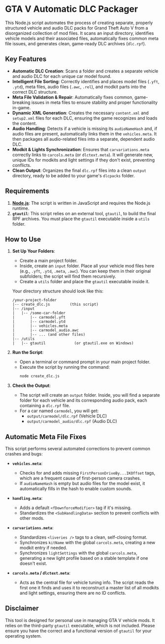 # GTA V Automatic DLC Packager

This Node.js script automates the process of creating separate, properly structured vehicle and audio DLC packs for Grand Theft Auto V from a disorganized collection of mod files. It scans an input directory, identifies vehicle models and their associated files, automatically fixes common meta file issues, and generates clean, game-ready DLC archives (`dlc.rpf`).

## Key Features

-   **Automatic DLC Creation**: Scans a folder and creates a separate vehicle and audio DLC for each unique car model found.
-   **Intelligent File Sorting**: Correctly identifies and places model files (`.yft`, `.ytd`), meta files, audio files (`.awc`, `.rel`), and modkit parts into the correct DLC structure.
-   **Meta File Validation & Repair**: Automatically fixes common, game-breaking issues in meta files to ensure stability and proper functionality in-game.
-   **Dynamic XML Generation**: Creates the necessary `content.xml` and `setup2.xml` files for each DLC, ensuring the game recognizes and loads the content.
-   **Audio Handling**: Detects if a vehicle is missing its `audioNameHash` and, if audio files are present, automatically links them in the `vehicles.meta`. It then packages all audio-related files into a separate, dependent audio DLC.
-   **Modkit & Lights Synchronization**: Ensures that `carvariations.meta` correctly links to `carcols.meta` (or `dlctext.meta`). It will generate new, unique IDs for modkits and light settings if they don't exist, preventing conflicts.
-   **Clean Output**: Organizes the final `dlc.rpf` files into a clean `output` directory, ready to be added to your game's `dlcpacks` folder.

## Requirements

1.  **[Node.js](https://nodejs.org/)**: The script is written in JavaScript and requires the Node.js runtime.
2.  **`gtautil`**: This script relies on an external tool, `gtautil`, to build the final RPF archives. You must place the `gtautil` executable inside a `utils` folder.

## How to Use

1.  **Set Up Your Folders**:
    -   Create a main project folder.
    -   Inside, create an `input` folder. Place all your vehicle mod files here (e.g., `.yft`, `.ytd`, `.meta`, `.awc`). You can keep them in their original subfolders; the script will find them recursively.
    -   Create a `utils` folder and place the `gtautil` executable inside it.

    Your directory structure should look like this:

    ```
    /your-project-folder
    |-- create_dlc.js         (this script)
    |-- /input
    |   |-- /some-car-folder
    |       |-- carmodel.yft
    |       |-- carmodel.ytd
    |       |-- vehicles.meta
    |       |-- carmodel_audio.awc
    |       |-- ... (and other files)
    |-- /utils
    |   |-- gtautil             (or gtautil.exe on Windows)
    ```

2.  **Run the Script**:
    -   Open a terminal or command prompt in your main project folder.
    -   Execute the script by running the command:
        ```bash
        node create_dlc.js
        ```

3.  **Check the Output**:
    -   The script will create an `output` folder. Inside, you will find a separate folder for each vehicle and its corresponding audio pack, each containing a `dlc.rpf` file.
    -   For a car named `carmodel`, you will get:
        -   `output/carmodel/dlc.rpf` (Vehicle DLC)
        -   `output/carmodel_audio/dlc.rpf` (Audio DLC)

## Automatic Meta File Fixes

This script performs several automated corrections to prevent common crashes and bugs:

-   **`vehicles.meta`**:
    -   Checks for and adds missing `FirstPersonDriveBy...IKOffset` tags, which are a frequent cause of first-person camera crashes.
    -   If `audioNameHash` is empty but audio files for the model exist, it automatically fills in the hash to enable custom sounds.

-   **`handling.meta`**:
    -   Adds a default `<fDownforceModifier>` tag if it's missing.
    -   Standardizes the `<SubHandlingData>` section to prevent conflicts with other mods.

-   **`carvariations.meta`**:
    -   Standardizes `<liveries />` tags to a clean, self-closing format.
    -   Synchronizes `kitName` with the global `carcols.meta`, creating a new modkit entry if needed.
    -   Synchronizes `lightSettings` with the global `carcols.meta`, generating a new light profile based on a stable template if one doesn't exist.

-   **`carcols.meta` / `dlctext.meta`**:
    -   Acts as the central file for vehicle tuning info. The script reads the first one it finds and uses it to reconstruct a master list of all modkits and light settings, ensuring there are no ID conflicts.

## Disclaimer

This tool is designed for personal use in managing GTA V vehicle mods. It relies on the third-party `gtautil` executable, which is not included. Please ensure you have the correct and a functional version of `gtautil` for your operating system.

